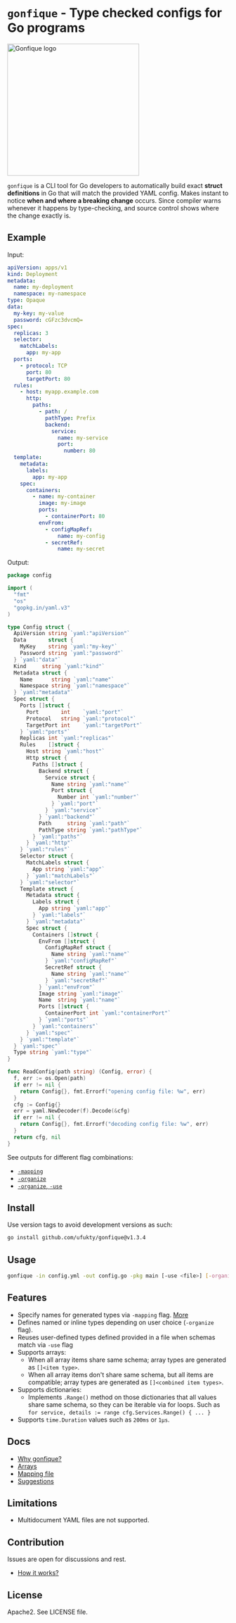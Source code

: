 # `gonfique` - Type checked configs for Go programs

<img src="assets/Gonfique.png" alt="Gonfique logo" height="300px">

`gonfique` is a CLI tool for Go developers to automatically build exact **struct definitions** in Go that will match the provided YAML config. Makes instant to notice **when and where a breaking change** occurs. Since compiler warns whenever it happens by type-checking, and source control shows where the change exactly is.

## Example

Input:

```yaml
apiVersion: apps/v1
kind: Deployment
metadata:
  name: my-deployment
  namespace: my-namespace
type: Opaque
data:
  my-key: my-value
  password: cGFzc3dvcmQ=
spec:
  replicas: 3
  selector:
    matchLabels:
      app: my-app
  ports:
    - protocol: TCP
      port: 80
      targetPort: 80
  rules:
    - host: myapp.example.com
      http:
        paths:
          - path: /
            pathType: Prefix
            backend:
              service:
                name: my-service
                port:
                  number: 80
  template:
    metadata:
      labels:
        app: my-app
    spec:
      containers:
        - name: my-container
          image: my-image
          ports:
            - containerPort: 80
          envFrom:
            - configMapRef:
                name: my-config
            - secretRef:
                name: my-secret
```

Output:

```go
package config

import (
  "fmt"
  "os"
  "gopkg.in/yaml.v3"
)

type Config struct {
  ApiVersion string `yaml:"apiVersion"`
  Data       struct {
    MyKey    string `yaml:"my-key"`
    Password string `yaml:"password"`
  } `yaml:"data"`
  Kind     string `yaml:"kind"`
  Metadata struct {
    Name      string `yaml:"name"`
    Namespace string `yaml:"namespace"`
  } `yaml:"metadata"`
  Spec struct {
    Ports []struct {
      Port       int    `yaml:"port"`
      Protocol   string `yaml:"protocol"`
      TargetPort int    `yaml:"targetPort"`
    } `yaml:"ports"`
    Replicas int `yaml:"replicas"`
    Rules    []struct {
      Host string `yaml:"host"`
      Http struct {
        Paths []struct {
          Backend struct {
            Service struct {
              Name string `yaml:"name"`
              Port struct {
                Number int `yaml:"number"`
              } `yaml:"port"`
            } `yaml:"service"`
          } `yaml:"backend"`
          Path     string `yaml:"path"`
          PathType string `yaml:"pathType"`
        } `yaml:"paths"`
      } `yaml:"http"`
    } `yaml:"rules"`
    Selector struct {
      MatchLabels struct {
        App string `yaml:"app"`
      } `yaml:"matchLabels"`
    } `yaml:"selector"`
    Template struct {
      Metadata struct {
        Labels struct {
          App string `yaml:"app"`
        } `yaml:"labels"`
      } `yaml:"metadata"`
      Spec struct {
        Containers []struct {
          EnvFrom []struct {
            ConfigMapRef struct {
              Name string `yaml:"name"`
            } `yaml:"configMapRef"`
            SecretRef struct {
              Name string `yaml:"name"`
            } `yaml:"secretRef"`
          } `yaml:"envFrom"`
          Image string `yaml:"image"`
          Name  string `yaml:"name"`
          Ports []struct {
            ContainerPort int `yaml:"containerPort"`
          } `yaml:"ports"`
        } `yaml:"containers"`
      } `yaml:"spec"`
    } `yaml:"template"`
  } `yaml:"spec"`
  Type string `yaml:"type"`
}

func ReadConfig(path string) (Config, error) {
  f, err := os.Open(path)
  if err != nil {
    return Config{}, fmt.Errorf("opening config file: %w", err)
  }
  cfg := Config{}
  err = yaml.NewDecoder(f).Decode(&cfg)
  if err != nil {
    return Config{}, fmt.Errorf("decoding config file: %w", err)
  }
  return cfg, nil
}
```

See outputs for different flag combinations:

- [`-mapping`](/examples/k8s/map/output.go)
- [`-organize`](/examples/k8s/organized/output.go)
- [`-organize`, `-use`](/examples/k8s/organized-used/output.go)

## Install

Use version tags to avoid development versions as such:

```sh
go install github.com/ufukty/gonfique@v1.3.4
```

## Usage

```sh
gonfique -in config.yml -out config.go -pkg main [-use <file>] [-organize]
```

## Features

- Specify names for generated types via `-mapping` flag. [More](docs/mapping.md)
- Defines named or inline types depending on user choice (`-organize` flag).
- Reuses user-defined types defined provided in a file when schemas match via `-use` flag
- Supports arrays:
  - When all array items share same schema; array types are generated as `[]<item type>`.
  - When all array items don't share same schema, but all items are compatible; array types are generated as `[]<combined item types>`.
- Supports dictionaries:
  - Implements `.Range()` method on those dictionaries that all values share same schema, so they can be iterable via for loops. Such as `for service, details := range cfg.Services.Range() { ... }`
- Supports `time.Duration` values such as `200ms` or `1µs`.

## Docs

- [Why gonfique?](docs/why-gonfique.md)
- [Arrays](docs/arrays.md)
- [Mapping file](docs/mapping.md)
- [Suggestions](docs/suggestions.md)

## Limitations

- Multidocument YAML files are not supported.

## Contribution

Issues are open for discussions and rest.

- [How it works?](docs/how-it-works.md)

## License

Apache2. See LICENSE file.
